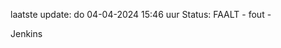 laatste update: 
do 04-04-2024 15:46   uur 
Status: FAALT - fout - 
<div class="service R">Jenkins</div>